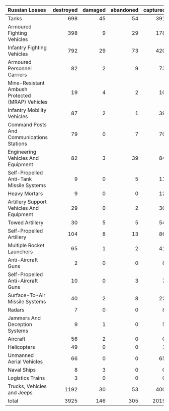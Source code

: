 | Russian Losses                                   |   destroyed |   damaged |   abandoned |   captured |   total |
|:-------------------------------------------------|------------:|----------:|------------:|-----------:|--------:|
| Tanks                                            |         698 |        45 |          54 |        391 |    1188 |
| Armoured Fighting Vehicles                       |         398 |         9 |          29 |        178 |     614 |
| Infantry Fighting Vehicles                       |         792 |        29 |          73 |        420 |    1314 |
| Armoured Personnel Carriers                      |          82 |         2 |           9 |         73 |     166 |
| Mine-Resistant Ambush Protected  (MRAP) Vehicles |          19 |         4 |           2 |         10 |      35 |
| Infantry Mobility Vehicles                       |          87 |         2 |           1 |         39 |     129 |
| Command Posts And Communications Stations        |          79 |         0 |           7 |         70 |     156 |
| Engineering Vehicles And Equipment               |          82 |         3 |          39 |         84 |     208 |
| Self-Propelled Anti-Tank Missile Systems         |           9 |         0 |           5 |         11 |      25 |
| Heavy Mortars                                    |           9 |         0 |           0 |         12 |      21 |
| Artillery Support Vehicles And Equipment         |          29 |         0 |           2 |         30 |      61 |
| Towed Artillery                                  |          30 |         5 |           5 |         54 |      94 |
| Self-Propelled Artillery                         |         104 |         8 |          13 |         86 |     211 |
| Multiple Rocket Launchers                        |          65 |         1 |           2 |         41 |     109 |
| Anti-Aircraft Guns                               |           2 |         0 |           0 |          8 |      10 |
| Self-Propelled Anti-Aircraft Guns                |          10 |         0 |           3 |          7 |      20 |
| Surface-To-Air Missile Systems                   |          40 |         2 |           8 |         22 |      72 |
| Radars                                           |           7 |         0 |           0 |          8 |      15 |
| Jammers And Deception Systems                    |           9 |         1 |           0 |          5 |      15 |
| Aircraft                                         |          56 |         2 |           0 |          0 |      58 |
| Helicopters                                      |          49 |         0 |           0 |          1 |      50 |
| Unmanned Aerial Vehicles                         |          66 |         0 |           0 |         65 |     131 |
| Naval Ships                                      |           8 |         3 |           0 |          0 |      11 |
| Logistics Trains                                 |           3 |         0 |           0 |          0 |       3 |
| Trucks, Vehicles and Jeeps                       |        1192 |        30 |          53 |        400 |    1675 |
| total                                            |        3925 |       146 |         305 |       2015 |    6391 |